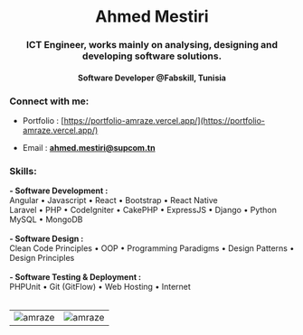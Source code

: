 <h1 align="center">Ahmed Mestiri</h1>
<h3 align="center">ICT Engineer, works mainly on analysing, designing and developing software solutions.</h3>
<h4 align="center">Software Developer @Fabskill, Tunisia</h4>
<h3 align="left">Connect with me:</h3>

- Portfolio : [https://portfolio-amraze.vercel.app/](https://portfolio-amraze.vercel.app/)

- Email : **ahmed.mestiri@supcom.tn**


<h3 align="left">Skills:</h3>
<div><b> - Software Development :</b></div>
<div>Angular • Javascript • React • Bootstrap • React Native</div>
<div> Laravel • PHP • CodeIgniter • CakePHP • ExpressJS • Django • Python </div>
<div>MySQL • MongoDB</div>
<br>

<div><b> - Software Design :</b></div>
<div> Clean Code Principles • OOP • Programming Paradigms • Design Patterns • Design Principles </div>
<br>

<div><b> - Software Testing & Deployment :</b></div>
<div>PHPUnit • Git (GitFlow) • Web Hosting • Internet</div>

<br>
<table align="center">
  <tr>
    <td><img src="https://github-readme-stats.vercel.app/api?username=amraze&show_icons=true&locale=en&include_all_commits=true&hide_rank=true&hide_title=true&theme=transparent&hide_border=true" alt="amraze" /></td>
    <td><img src="https://github-readme-stats.vercel.app/api/top-langs/?username=amraze&hide_progress=true&theme=transparent&hide_border=true" alt="amraze" /></td>
  </tr>
</table>

